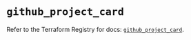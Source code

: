 # `github_project_card`

Refer to the Terraform Registry for docs: [`github_project_card`](https://registry.terraform.io/providers/integrations/github/6.3.0/docs/resources/project_card).
